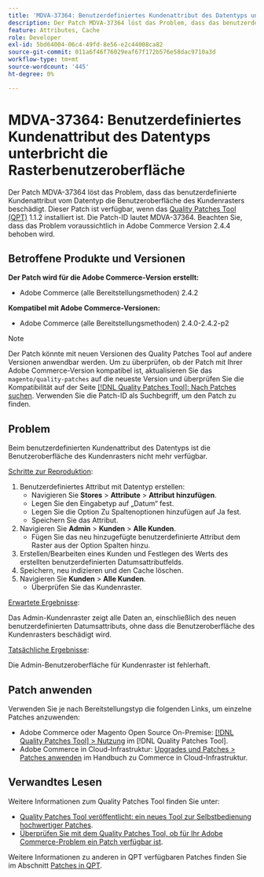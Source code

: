 ```yaml
---
title: 'MDVA-37364: Benutzerdefiniertes Kundenattribut des Datentyps unterbricht die Rasterbenutzeroberfläche'
description: Der Patch MDVA-37364 löst das Problem, dass das benutzerdefinierte Kundenattribut vom Datentyp die Benutzeroberfläche des Kundenrasters beschädigt. Dieser Patch ist verfügbar, wenn das [Quality Patches Tool (QPT)](https://experienceleague.adobe.com/de/docs/commerce-operations/tools/quality-patches-tool/quality-patches-tool-to-self-serve-quality-patches) 1.1.2 installiert ist. Die Patch-ID lautet MDVA-37364. Beachten Sie, dass das Problem voraussichtlich in Adobe Commerce Version 2.4.4 behoben wird.
feature: Attributes, Cache
role: Developer
exl-id: 5bd64004-06c4-49fd-8e56-e2c44008ca82
source-git-commit: 011a6f46f76029eaf67f172b576e58dac9710a3d
workflow-type: tm+mt
source-wordcount: '445'
ht-degree: 0%

---
```


# MDVA-37364: Benutzerdefiniertes Kundenattribut des Datentyps unterbricht die Rasterbenutzeroberfläche

Der Patch MDVA-37364 löst das Problem, dass das benutzerdefinierte Kundenattribut vom Datentyp die Benutzeroberfläche des Kundenrasters beschädigt. Dieser Patch ist verfügbar, wenn das [Quality Patches Tool (QPT)](https://experienceleague.adobe.com/de/docs/commerce-operations/tools/quality-patches-tool/quality-patches-tool-to-self-serve-quality-patches) 1.1.2 installiert ist. Die Patch-ID lautet MDVA-37364. Beachten Sie, dass das Problem voraussichtlich in Adobe Commerce Version 2.4.4 behoben wird.

## Betroffene Produkte und Versionen

**Der Patch wird für die Adobe Commerce-Version erstellt:**

* Adobe Commerce (alle Bereitstellungsmethoden) 2.4.2

**Kompatibel mit Adobe Commerce-Versionen:**

* Adobe Commerce (alle Bereitstellungsmethoden) 2.4.0-2.4.2-p2

>[!NOTE]
>
>Der Patch könnte mit neuen Versionen des Quality Patches Tool auf andere Versionen anwendbar werden. Um zu überprüfen, ob der Patch mit Ihrer Adobe Commerce-Version kompatibel ist, aktualisieren Sie das `magento/quality-patches` auf die neueste Version und überprüfen Sie die Kompatibilität auf der Seite [[!DNL Quality Patches Tool]: Nach Patches suchen](https://experienceleague.adobe.com/de/docs/commerce-operations/tools/quality-patches-tool/quality-patches-tool-to-self-serve-quality-patches). Verwenden Sie die Patch-ID als Suchbegriff, um den Patch zu finden.

## Problem

Beim benutzerdefinierten Kundenattribut des Datentyps ist die Benutzeroberfläche des Kundenrasters nicht mehr verfügbar.

<u>Schritte zur Reproduktion</u>:

1. Benutzerdefiniertes Attribut mit Datentyp erstellen:
   * Navigieren Sie **Stores** > **Attribute** > **Attribut hinzufügen**.
   * Legen Sie den Eingabetyp auf „Datum“ fest.
   * Legen Sie die Option Zu Spaltenoptionen hinzufügen auf Ja fest.
   * Speichern Sie das Attribut.
1. Navigieren Sie **Admin** > **Kunden** > **Alle Kunden**.
   * Fügen Sie das neu hinzugefügte benutzerdefinierte Attribut dem Raster aus der Option Spalten hinzu.
1. Erstellen/Bearbeiten eines Kunden und Festlegen des Werts des erstellten benutzerdefinierten Datumsattributfelds.
1. Speichern, neu indizieren und den Cache löschen.
1. Navigieren Sie **Kunden** > **Alle Kunden**.
   * Überprüfen Sie das Kundenraster.

<u>Erwartete Ergebnisse</u>:

Das Admin-Kundenraster zeigt alle Daten an, einschließlich des neuen benutzerdefinierten Datumsattributs, ohne dass die Benutzeroberfläche des Kundenrasters beschädigt wird.

<u>Tatsächliche Ergebnisse</u>:

Die Admin-Benutzeroberfläche für Kundenraster ist fehlerhaft.

## Patch anwenden

Verwenden Sie je nach Bereitstellungstyp die folgenden Links, um einzelne Patches anzuwenden:

* Adobe Commerce oder Magento Open Source On-Premise: [[!DNL Quality Patches Tool] > Nutzung](/help/tools/quality-patches-tool/usage.md) im [!DNL Quality Patches Tool].
* Adobe Commerce in Cloud-Infrastruktur: [Upgrades und Patches > Patches anwenden](https://experienceleague.adobe.com/docs/commerce-cloud-service/user-guide/develop/upgrade/apply-patches.html?lang=de) im Handbuch zu Commerce in Cloud-Infrastruktur.

## Verwandtes Lesen

Weitere Informationen zum Quality Patches Tool finden Sie unter:

* [Quality Patches Tool veröffentlicht: ein neues Tool zur Selbstbedienung hochwertiger Patches](https://experienceleague.adobe.com/de/docs/commerce-operations/tools/quality-patches-tool/quality-patches-tool-to-self-serve-quality-patches).
* [Überprüfen Sie mit dem Quality Patches Tool, ob für Ihr Adobe Commerce-Problem ein Patch verfügbar ist](/help/tools/quality-patches-tool/patches-available-in-qpt/check-patch-for-magento-issue-with-magento-quality-patches.md).

Weitere Informationen zu anderen in QPT verfügbaren Patches finden Sie im Abschnitt [Patches in QPT](https://support.magento.com/hc/en-us/sections/360010506631-Patches-available-in-MQP-tool-).
